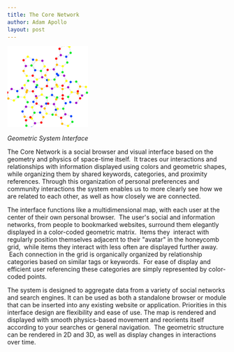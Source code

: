 ```yaml
---
title: The Core Network
author: Adam Apollo
layout: post
---
```


<img src="../IMG/buckyball-185x185.png" class="thumbnail-post alignleft" />

_Geometric System Interface_

The Core Network is a social browser and visual interface based on the geometry and physics of space-time itself.  It traces our interactions and relationships with information displayed using colors and geometric shapes, while organizing them by shared keywords, categories, and proximity references. Through this organization of personal preferences and community interactions the system enables us to more clearly see how we are related to each other, as well as how closely we are connected.

The interface functions like a multidimensional map, with each user at the center of their own personal browser.  The user's social and information networks, from people to bookmarked websites, surround them elegantly displayed in a color-coded geometric matrix.  Items they  interact with regularly position themselves adjacent to their "avatar" in the honeycomb grid,  while items they interact with less often are displayed further away.  Each connection in the grid is organically organized by relationship categories based on similar tags or keywords.  For ease of display and efficient user referencing these categories are simply represented by color-coded points.

The system is designed to aggregate data from a variety of social networks and search engines. It can be used as both a standalone browser or module that can be inserted into any existing website or application. Priorities in this interface design are flexibility and ease of use. The map is rendered and displayed with smooth physics-based movement and reorients itself according to your searches or general navigation.  The geometric structure can be rendered in 2D and 3D, as well as display changes in interactions over time.
